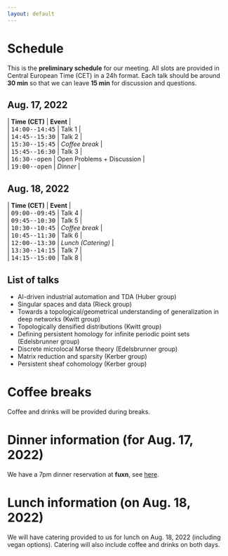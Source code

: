 ```yaml
---
layout: default
---
```


# Schedule

This is the **preliminary schedule** for our meeting. All slots are provided
in Central European Time (CET) in a 24h format. Each talk should be around 
**30 min** so that we can leave **15 min** for discussion and questions. 

## Aug. 17, 2022

| **Time (CET)**                                            | **Event**       |    
| <span style="font-family: monospace;">14:00--14:45</span> | Talk 1          |    
| <span style="font-family: monospace;">14:45--15:30</span> | Talk 2          |    
| <span style="font-family: monospace;">15:30--15:45</span> | *Coffee break*  |    
| <span style="font-family: monospace;">15:45--16:30</span> | Talk 3          |    
| <span style="font-family: monospace;">16:30--open</span>  | Open Problems + Discussion |    
| <span style="font-family: monospace;">19:00--open</span>  | *Dinner*          |    


## Aug. 18, 2022

| **Time (CET)**                                            | **Event**        |    
| <span style="font-family: monospace;">09:00--09:45</span> | Talk 4           |    
| <span style="font-family: monospace;">09:45--10:30</span> | Talk 5           |    
| <span style="font-family: monospace;">10:30--10:45</span> | *Coffee break*   |    
| <span style="font-family: monospace;">10:45--11:30</span> | Talk 6           |    
| <span style="font-family: monospace;">12:00--13:30</span>  | *Lunch (Catering)* |    
| <span style="font-family: monospace;">13:30--14:15</span>  | Talk 7           |    
| <span style="font-family: monospace;">14:15--15:00</span>  | Talk 8           |    

## List of talks

- AI-driven industrial automation and TDA (Huber group)
- Singular spaces and data (Rieck group)
- Towards a topological/geometrical understanding of generalization in deep networks (Kwitt group)
- Topologically densified distributions (Kwitt group)
- Defining persistent homology for infinite periodic point sets (Edelsbrunner group)
- Discrete microlocal Morse theory (Edelsbrunner group)
- Matrix reduction and sparsity (Kerber group)
- Persistent sheaf cohomology (Kerber group)

# Coffee breaks

Coffee and drinks will be provided during breaks.

# Dinner information (for Aug. 17, 2022)

We have a 7pm dinner reservation at **fuxn**, see [here](https://fuxn.at/).


# Lunch information (on Aug. 18, 2022)

We will have catering provided to us for lunch on Aug. 18, 2022 (including vegan options). Catering will also include coffee and drinks on both days.
